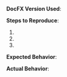 **DocFX Version Used**: 

**Steps to Reproduce**:

1. 
2. 
3. 

**Expected Behavior**:

**Actual Behavior**:
